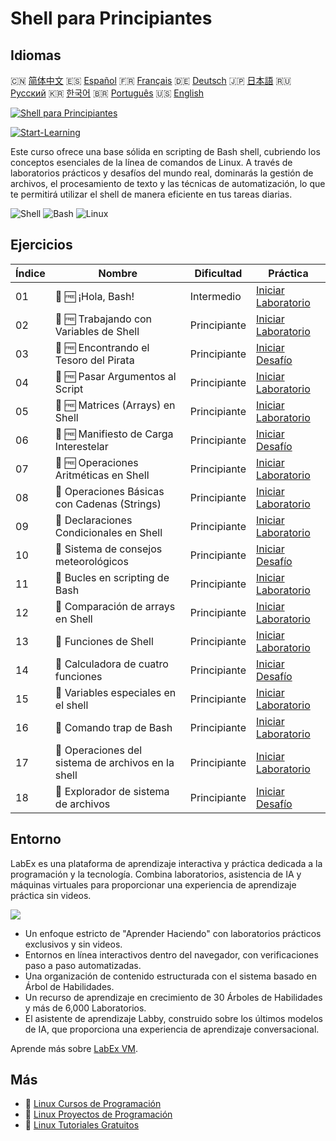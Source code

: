 # Shell para Principiantes

## Idiomas

🇨🇳 [简体中文](README_zh.md) 🇪🇸 [Español](README_es.md) 🇫🇷 [Français](README_fr.md) 🇩🇪 [Deutsch](README_de.md) 🇯🇵 [日本語](README_ja.md) 🇷🇺 [Русский](README_ru.md) 🇰🇷 [한국어](README_ko.md) 🇧🇷 [Português](README_pt.md) 🇺🇸 [English](README.md) 

[![Shell para Principiantes](https://cover-creator.labex.io/shell-for-beginners.png?lang=es)](https://labex.io/es/courses/shell-for-beginners)

[![Start-Learning](https://img.shields.io/badge/Start-Learning-whitesmoke?style=for-the-badge)](https://labex.io/es/courses/shell-for-beginners)

Este curso ofrece una base sólida en scripting de Bash shell, cubriendo los conceptos esenciales de la línea de comandos de Linux. A través de laboratorios prácticos y desafíos del mundo real, dominarás la gestión de archivos, el procesamiento de texto y las técnicas de automatización, lo que te permitirá utilizar el shell de manera eficiente en tus tareas diarias.

![Shell](https://img.shields.io/badge/Shell-whitesmoke?style=for-the-badge&logo=shell)
![Bash](https://img.shields.io/badge/Bash-whitesmoke?style=for-the-badge&logo=bash)
![Linux](https://img.shields.io/badge/Linux-whitesmoke?style=for-the-badge&logo=linux)


## Ejercicios

|   Índice | Nombre                                              | Dificultad   | Práctica                                                                                                                     |
|----------|-----------------------------------------------------|--------------|------------------------------------------------------------------------------------------------------------------------------|
|       01 | 📖 🆓 ¡Hola, Bash!                                  | Intermedio   | <a target='_blank' href='https://labex.io/es/tutorials/linux-hello-bash-388809'>Iniciar Laboratorio</a>                      |
|       02 | 📖 🆓 Trabajando con Variables de Shell             | Principiante | <a target='_blank' href='https://labex.io/es/tutorials/shell-working-with-shell-variables-388810'>Iniciar Laboratorio</a>    |
|       03 | 🎯 🆓 Encontrando el Tesoro del Pirata              | Principiante | <a target='_blank' href='https://labex.io/es/tutorials/shell-finding-the-pirate-s-treasure-388807'>Iniciar Desafío</a>       |
|       04 | 📖 🆓 Pasar Argumentos al Script                    | Principiante | <a target='_blank' href='https://labex.io/es/tutorials/shell-passing-arguments-to-the-script-388811'>Iniciar Laboratorio</a> |
|       05 | 📖 🆓 Matrices (Arrays) en Shell                    | Principiante | <a target='_blank' href='https://labex.io/es/tutorials/shell-shell-arrays-388812'>Iniciar Laboratorio</a>                    |
|       06 | 🎯 🆓 Manifiesto de Carga Interestelar              | Principiante | <a target='_blank' href='https://labex.io/es/tutorials/shell-interstellar-cargo-manifest-388869'>Iniciar Desafío</a>         |
|       07 | 📖 🆓 Operaciones Aritméticas en Shell              | Principiante | <a target='_blank' href='https://labex.io/es/tutorials/shell-arithmetic-operations-in-shell-388813'>Iniciar Laboratorio</a>  |
|       08 | 📖  Operaciones Básicas con Cadenas (Strings)       | Principiante | <a target='_blank' href='https://labex.io/es/tutorials/shell-basic-string-operations-388814'>Iniciar Laboratorio</a>         |
|       09 | 📖  Declaraciones Condicionales en Shell            | Principiante | <a target='_blank' href='https://labex.io/es/tutorials/linux-conditional-statements-in-shell-388815'>Iniciar Laboratorio</a> |
|       10 | 🎯  Sistema de consejos meteorológicos              | Principiante | <a target='_blank' href='https://labex.io/es/tutorials/shell-weather-advisory-system-388885'>Iniciar Desafío</a>             |
|       11 | 📖  Bucles en scripting de Bash                     | Principiante | <a target='_blank' href='https://labex.io/es/tutorials/shell-bash-scripting-loops-388816'>Iniciar Laboratorio</a>            |
|       12 | 📖  Comparación de arrays en Shell                  | Principiante | <a target='_blank' href='https://labex.io/es/tutorials/shell-comparing-arrays-in-shell-388817'>Iniciar Laboratorio</a>       |
|       13 | 📖  Funciones de Shell                              | Principiante | <a target='_blank' href='https://labex.io/es/tutorials/shell-shell-functions-388818'>Iniciar Laboratorio</a>                 |
|       14 | 🎯  Calculadora de cuatro funciones                 | Principiante | <a target='_blank' href='https://labex.io/es/tutorials/shell-four-function-calculator-388893'>Iniciar Desafío</a>            |
|       15 | 📖  Variables especiales en el shell                | Principiante | <a target='_blank' href='https://labex.io/es/tutorials/shell-special-variables-in-shell-388819'>Iniciar Laboratorio</a>      |
|       16 | 📖  Comando trap de Bash                            | Principiante | <a target='_blank' href='https://labex.io/es/tutorials/linux-bash-trap-command-388820'>Iniciar Laboratorio</a>               |
|       17 | 📖  Operaciones del sistema de archivos en la shell | Principiante | <a target='_blank' href='https://labex.io/es/tutorials/shell-file-system-operations-in-shell-388821'>Iniciar Laboratorio</a> |
|       18 | 🎯  Explorador de sistema de archivos               | Principiante | <a target='_blank' href='https://labex.io/es/tutorials/shell-file-system-explorer-388898'>Iniciar Desafío</a>                |

## Entorno

LabEx es una plataforma de aprendizaje interactiva y práctica dedicada a la programación y la tecnología. Combina laboratorios, asistencia de IA y máquinas virtuales para proporcionar una experiencia de aprendizaje práctica sin videos.

![](https://tutorial-screenshot.getvm.io/images/vm-1725247253.png)

- Un enfoque estricto de "Aprender Haciendo" con laboratorios prácticos exclusivos y sin videos.
- Entornos en línea interactivos dentro del navegador, con verificaciones paso a paso automatizadas.
- Una organización de contenido estructurada con el sistema basado en Árbol de Habilidades.
- Un recurso de aprendizaje en crecimiento de 30 Árboles de Habilidades y más de 6,000 Laboratorios.
- El asistente de aprendizaje Labby, construido sobre los últimos modelos de IA, que proporciona una experiencia de aprendizaje conversacional.

Aprende más sobre [LabEx VM](https://support.labex.io/using-labex/virtual-machine).

## Más

- 🔗 [Linux Cursos de Programación](https://github.com/labex-labs/awesome-programming-courses)
- 🔗 [Linux Proyectos de Programación](https://github.com/labex-labs/awesome-programming-projects)
- 🔗 [Linux Tutoriales Gratuitos](https://github.com/labex-labs/linux-free-tutorials)

